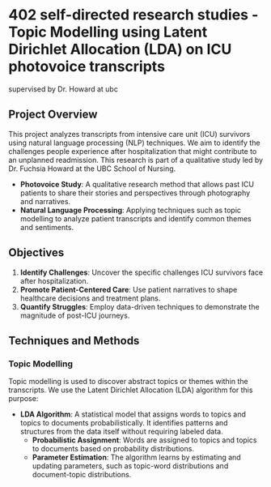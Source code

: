 # 402 self-directed research studies - Topic Modelling using Latent Dirichlet Allocation (LDA) on ICU photovoice transcripts  
supervised by Dr. Howard at ubc

## Project Overview

This project analyzes transcripts from intensive care unit (ICU) survivors using natural language processing (NLP) techniques. We aim to identify the challenges people experience after hospitalization that might contribute to an unplanned readmission. This research is part of a qualitative study led by Dr. Fuchsia Howard at the UBC School of Nursing.


- **Photovoice Study**: A qualitative research method that allows past ICU patients to share their stories and perspectives through photography and narratives.
- **Natural Language Processing**: Applying techniques such as topic modelling to analyze patient transcripts and identify common themes and sentiments.

## Objectives

1. **Identify Challenges**: Uncover the specific challenges ICU survivors face after hospitalization.
2. **Promote Patient-Centered Care**: Use patient narratives to shape healthcare decisions and treatment plans.
3. **Quantify Struggles**: Employ data-driven techniques to demonstrate the magnitude of post-ICU journeys.

## Techniques and Methods

### Topic Modelling

Topic modelling is used to discover abstract topics or themes within the transcripts. We use the Latent Dirichlet Allocation (LDA) algorithm for this purpose:

- **LDA Algorithm**: A statistical model that assigns words to topics and topics to documents probabilistically. It identifies patterns and structures from the data itself without requiring labeled data.
  - **Probabilistic Assignment**: Words are assigned to topics and topics to documents based on probability distributions.
  - **Parameter Estimation**: The algorithm learns by estimating and updating parameters, such as topic-word distributions and document-topic distributions.


